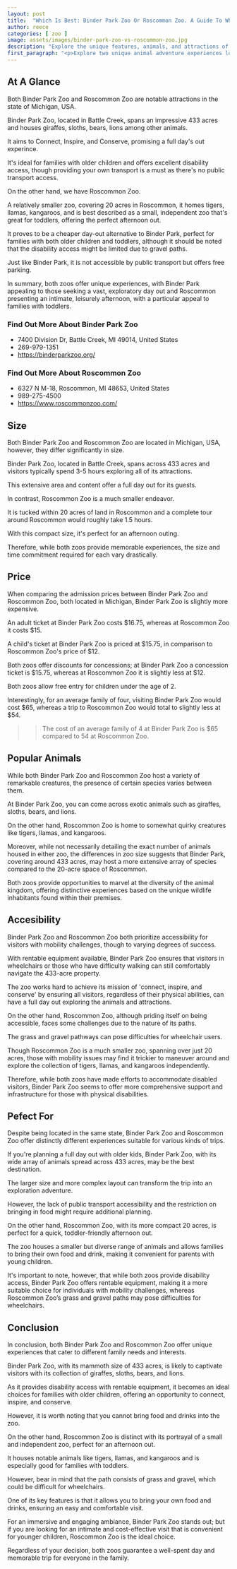 ```yaml
---
layout: post
title:  "Which Is Best: Binder Park Zoo Or Roscommon Zoo. A Guide To Which Is The Best Zoo In Michigan, USA"
author: reece
categories: [ zoo ]
image: assets/images/binder-park-zoo-vs-roscommon-zoo.jpg
description: "Explore the unique features, animals, and attractions of Binder Park Zoo and Roscommon Zoo in this comparative review. Dive into an exciting journey between two remarkable zoos and discover which one reigns supreme for family-friendly entertainment."
first_paragraph: "<p>Explore two unique animal adventure experiences located in the same state, yet offering distinct experiences.</p><p>Journey first to Battle Creek to Binder Park Zoo - a spacious 433-acre haven, home to giraffes, bears, lions, and sloths.</p><p>Perfectly curated to inspire and educate, it's an ideal full-day trip for families with older children particularly, thanks to its excellent disability access provisions.</p><p>Then discover the boutique charm of Roscommon Zoo, a smaller 20-acre habitat that prides itself on being independent and toddler-friendly, housing exciting creatures like tigers, llamas, and kangaroos.</p><p>Compare access features, visitor services, the animal encounters, and consider an average family trip cost at both these fascinating zoos.</p><p>Find out what makes them beloved recreational spots in Michigan.</p><p>Who will win this wild Michigan zoo face-off? Read on to find out.</p>"
---
```


<div class="overview" markdown="1"> 

## At A Glance 

Both Binder Park Zoo and Roscommon Zoo are notable attractions in the state of Michigan, USA. 

Binder Park Zoo, located in Battle Creek, spans an impressive 433 acres and houses giraffes, sloths, bears, lions among other animals. 

It aims to Connect, Inspire, and Conserve, promising a full day's out experince. 

It's ideal for families with older children and offers excellent disability access, though providing your own transport is a must as there's no public transport access. 



On the other hand, we have Roscommon Zoo. 

A relatively smaller zoo, covering 20 acres in Roscommon, it homes tigers, llamas, kangaroos, and is best described as a small, independent zoo that's great for toddlers, offering the perfect afternoon out. 

It proves to be a cheaper day-out alternative to Binder Park, perfect for families with both older children and toddlers, although it should be noted that the disability access might be limited due to gravel paths. 

Just like Binder Park, it is not accessible by public transport but offers free parking. 



In summary, both zoos offer unique experiences, with Binder Park appealing to those seeking a vast, exploratory day out and Roscommon presenting an intimate, leisurely afternoon, with a particular appeal to families with toddlers.

<div class="find-out-more" markdown="1">

### Find Out More About Binder Park Zoo

- 7400 Division Dr, Battle Creek, MI 49014, United States
- 269-979-1351
- https://binderparkzoo.org/


</div>



<div class="find-out-more" markdown="1">

### Find Out More About Roscommon Zoo

- 6327 N M-18, Roscommon, MI 48653, United States
- 989-275-4500
- https://www.roscommonzoo.com/


</div>

</div>
    
    

## Size 

Both Binder Park Zoo and Roscommon Zoo are located in Michigan, USA, however, they differ significantly in size. 

Binder Park Zoo, located in Battle Creek, spans across 433 acres and visitors typically spend 3-5 hours exploring all of its attractions. 

This extensive area and content offer a full day out for its guests. 

In contrast, Roscommon Zoo is a much smaller endeavor. 

It is tucked within 20 acres of land in Roscommon and a complete tour around Roscommon would roughly take 1.5 hours. 

With this compact size, it's perfect for an afternoon outing. 

Therefore, while both zoos provide memorable experiences, the size and time commitment required for each vary drastically.

## Price 

When comparing the admission prices between Binder Park Zoo and Roscommon Zoo, both located in Michigan, Binder Park Zoo is slightly more expensive. 

An adult ticket at Binder Park Zoo costs $16.75, whereas at Roscommon Zoo it costs $15. 

A child's ticket at Binder Park Zoo is priced at $15.75, in comparison to Roscommon Zoo's price of $12. 

Both zoos offer discounts for concessions; at Binder Park Zoo a concession ticket is $15.75, whereas at Roscommon Zoo it is slightly less at $12. 

Both zoos allow free entry for children under the age of 2. 

Interestingly, for an average family of four, visiting Binder Park Zoo would cost $65, whereas a trip to Roscommon Zoo would total to slightly less at $54.

>> The cost of an average family of 4 at Binder Park Zoo is $65 compared to 54 at Roscommon Zoo.



## Popular Animals 

While both Binder Park Zoo and Roscommon Zoo host a variety of remarkable creatures, the presence of certain species varies between them. 

At Binder Park Zoo, you can come across exotic animals such as giraffes, sloths, bears, and lions. 

On the other hand, Roscommon Zoo is home to somewhat quirky creatures like tigers, llamas, and kangaroos. 

Moreover, while not necessarily detailing the exact number of animals housed in either zoo, the differences in zoo size suggests that Binder Park, covering around 433 acres, may host a more extensive array of species compared to the 20-acre space of Roscommon. 

Both zoos provide opportunities to marvel at the diversity of the animal kingdom, offering distinctive experiences based on the unique wildlife inhabitants found within their premises.

## Accesibility 

Binder Park Zoo and Roscommon Zoo both prioritize accessibility for visitors with mobility challenges, though to varying degrees of success. 

With rentable equipment available, Binder Park Zoo ensures that visitors in wheelchairs or those who have difficulty walking can still comfortably navigate the 433-acre property. 

The zoo works hard to achieve its mission of 'connect, inspire, and conserve' by ensuring all visitors, regardless of their physical abilities, can have a full day out exploring the animals and attractions. 

On the other hand, Roscommon Zoo, although priding itself on being accessible, faces some challenges due to the nature of its paths. 

The grass and gravel pathways can pose difficulties for wheelchair users. 

Though Roscommon Zoo is a much smaller zoo, spanning over just 20 acres, those with mobility issues may find it trickier to maneuver around and explore the collection of tigers, llamas, and kangaroos independently. 

Therefore, while both zoos have made efforts to accommodate disabled visitors, Binder Park Zoo seems to offer more comprehensive support and infrastructure for those with physical disabilities.

## Pefect For 

Despite being located in the same state, Binder Park Zoo and Roscommon Zoo offer distinctly different experiences suitable for various kinds of trips. 

If you're planning a full day out with older kids, Binder Park Zoo, with its wide array of animals spread across 433 acres, may be the best destination. 

The larger size and more complex layout can transform the trip into an exploration adventure. 

However, the lack of public transport accessibility and the restriction on bringing in food might require additional planning. 

On the other hand, Roscommon Zoo, with its more compact 20 acres, is perfect for a quick, toddler-friendly afternoon out. 

The zoo houses a smaller but diverse range of animals and allows families to bring their own food and drink, making it convenient for parents with young children. 

It's important to note, however, that while both zoos provide disability access, Binder Park Zoo offers rentable equipment, making it a more suitable choice for individuals with mobility challenges, whereas Roscommon Zoo’s grass and gravel paths may pose difficulties for wheelchairs.

## Conclusion 

In conclusion, both Binder Park Zoo and Roscommon Zoo offer unique experiences that cater to different family needs and interests. 

Binder Park Zoo, with its mammoth size of 433 acres, is likely to captivate visitors with its collection of giraffes, sloths, bears, and lions. 

As it provides disability access with rentable equipment, it becomes an ideal choices for families with older children, offering an opportunity to connect, inspire, and conserve. 

However, it is worth noting that you cannot bring food and drinks into the zoo.

On the other hand, Roscommon Zoo is distinct with its portrayal of a small and independent zoo, perfect for an afternoon out. 

It houses notable animals like tigers, llamas, and kangaroos and is especially good for families with toddlers. 

However, bear in mind that the path consists of grass and gravel, which could be difficult for wheelchairs. 

One of its key features is that it allows you to bring your own food and drinks, ensuring an easy and comfortable visit.

For an immersive and engaging ambiance, Binder Park Zoo stands out; but if you are looking for an intimate and cost-effective visit that is convenient for younger children, Roscommon Zoo is the ideal choice. 

Regardless of your decision, both zoos guarantee a well-spent day and memorable trip for everyone in the family.